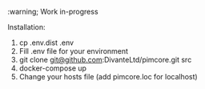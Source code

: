 :warning; Work in-progress

Installation:

1. cp .env.dist .env
2. Fill .env file for your environment
3. git clone git@github.com:DivanteLtd/pimcore.git src
4. docker-compose up
5. Change your hosts file (add pimcore.loc for localhost)